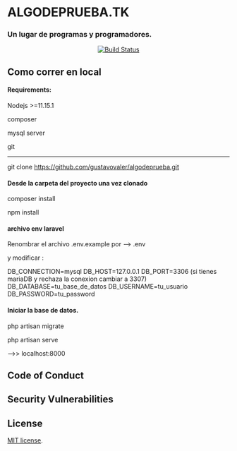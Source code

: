 # ALGODEPRUEBA.TK

### Un lugar de programas y programadores.
<p align="center">
<a href="https://travis-ci.org/laravel/framework"><img src="https://travis-ci.org/laravel/framework.svg" alt="Build Status"></a>
</p>


## Como correr en local
#### Requirements:
    
Nodejs >=11.15.1

composer

mysql server

git

------------------------------

git clone https://github.com/gustavovaler/algodeprueba.git



#### Desde la carpeta del proyecto una vez clonado

composer install

npm install

#### archivo env laravel

Renombrar el archivo  .env.example  por  -->   .env

y modificar :

DB_CONNECTION=mysql
DB_HOST=127.0.0.1
DB_PORT=3306 (si tienes mariaDB y rechaza la conexion cambiar a 3307)
DB_DATABASE=tu_base_de_datos
DB_USERNAME=tu_usuario
DB_PASSWORD=tu_password

#### Iniciar la base de datos.

php artisan migrate

php artisan serve

-->> localhost:8000



## Code of Conduct



## Security Vulnerabilities


## License
[MIT license](https://opensource.org/licenses/MIT).
